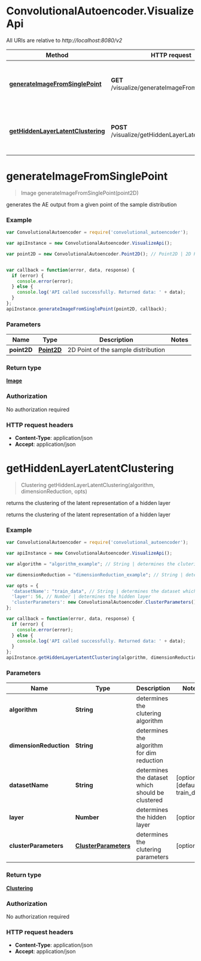 # ConvolutionalAutoencoder.VisualizeApi

All URIs are relative to *http://localhost:8080/v2*

Method | HTTP request | Description
------------- | ------------- | -------------
[**generateImageFromSinglePoint**](VisualizeApi.md#generateImageFromSinglePoint) | **GET** /visualize/generateImageFromSinglePoint | generates the AE output from a given point of the sample distribution
[**getHiddenLayerLatentClustering**](VisualizeApi.md#getHiddenLayerLatentClustering) | **POST** /visualize/getHiddenLayerLatentClustering | returns the clustering of the latent representation of a hidden layer


<a name="generateImageFromSinglePoint"></a>
# **generateImageFromSinglePoint**
> Image generateImageFromSinglePoint(point2D)

generates the AE output from a given point of the sample distribution



### Example
```javascript
var ConvolutionalAutoencoder = require('convolutional_autoencoder');

var apiInstance = new ConvolutionalAutoencoder.VisualizeApi();

var point2D = new ConvolutionalAutoencoder.Point2D(); // Point2D | 2D Point of the sample distribution


var callback = function(error, data, response) {
  if (error) {
    console.error(error);
  } else {
    console.log('API called successfully. Returned data: ' + data);
  }
};
apiInstance.generateImageFromSinglePoint(point2D, callback);
```

### Parameters

Name | Type | Description  | Notes
------------- | ------------- | ------------- | -------------
 **point2D** | [**Point2D**](Point2D.md)| 2D Point of the sample distribution | 

### Return type

[**Image**](Image.md)

### Authorization

No authorization required

### HTTP request headers

 - **Content-Type**: application/json
 - **Accept**: application/json

<a name="getHiddenLayerLatentClustering"></a>
# **getHiddenLayerLatentClustering**
> Clustering getHiddenLayerLatentClustering(algorithm, dimensionReduction, opts)

returns the clustering of the latent representation of a hidden layer

returns the clustering of the latent representation of a hidden layer

### Example
```javascript
var ConvolutionalAutoencoder = require('convolutional_autoencoder');

var apiInstance = new ConvolutionalAutoencoder.VisualizeApi();

var algorithm = "algorithm_example"; // String | determines the clutering algorithm

var dimensionReduction = "dimensionReduction_example"; // String | determines the algorithm for dim reduction

var opts = { 
  'datasetName': "train_data", // String | determines the dataset which should be clustered
  'layer': 56, // Number | determines the hidden layer
  'clusterParameters': new ConvolutionalAutoencoder.ClusterParameters() // ClusterParameters | determines the clutering parameters
};

var callback = function(error, data, response) {
  if (error) {
    console.error(error);
  } else {
    console.log('API called successfully. Returned data: ' + data);
  }
};
apiInstance.getHiddenLayerLatentClustering(algorithm, dimensionReduction, opts, callback);
```

### Parameters

Name | Type | Description  | Notes
------------- | ------------- | ------------- | -------------
 **algorithm** | **String**| determines the clutering algorithm | 
 **dimensionReduction** | **String**| determines the algorithm for dim reduction | 
 **datasetName** | **String**| determines the dataset which should be clustered | [optional] [default to train_data]
 **layer** | **Number**| determines the hidden layer | [optional] 
 **clusterParameters** | [**ClusterParameters**](ClusterParameters.md)| determines the clutering parameters | [optional] 

### Return type

[**Clustering**](Clustering.md)

### Authorization

No authorization required

### HTTP request headers

 - **Content-Type**: application/json
 - **Accept**: application/json

